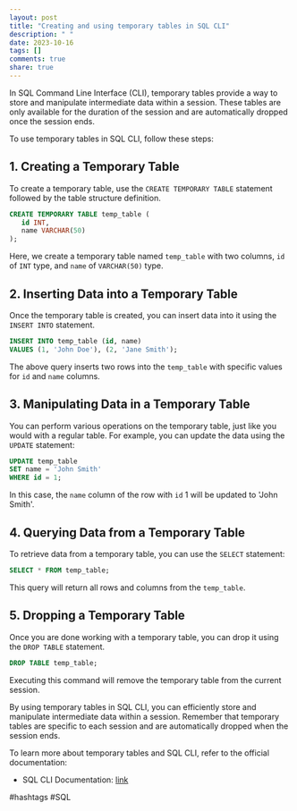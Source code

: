 ```yaml
---
layout: post
title: "Creating and using temporary tables in SQL CLI"
description: " "
date: 2023-10-16
tags: []
comments: true
share: true
---
```


In SQL Command Line Interface (CLI), temporary tables provide a way to store and manipulate intermediate data within a session. These tables are only available for the duration of the session and are automatically dropped once the session ends.

To use temporary tables in SQL CLI, follow these steps:

## 1. Creating a Temporary Table

To create a temporary table, use the `CREATE TEMPORARY TABLE` statement followed by the table structure definition.

```sql
CREATE TEMPORARY TABLE temp_table (
   id INT,
   name VARCHAR(50)
);
```

Here, we create a temporary table named `temp_table` with two columns, `id` of `INT` type, and `name` of `VARCHAR(50)` type.

## 2. Inserting Data into a Temporary Table

Once the temporary table is created, you can insert data into it using the `INSERT INTO` statement.

```sql
INSERT INTO temp_table (id, name)
VALUES (1, 'John Doe'), (2, 'Jane Smith');
```

The above query inserts two rows into the `temp_table` with specific values for `id` and `name` columns.

## 3. Manipulating Data in a Temporary Table

You can perform various operations on the temporary table, just like you would with a regular table. For example, you can update the data using the `UPDATE` statement:

```sql
UPDATE temp_table
SET name = 'John Smith'
WHERE id = 1;
```

In this case, the `name` column of the row with `id` 1 will be updated to 'John Smith'.

## 4. Querying Data from a Temporary Table

To retrieve data from a temporary table, you can use the `SELECT` statement:

```sql
SELECT * FROM temp_table;
```

This query will return all rows and columns from the `temp_table`.

## 5. Dropping a Temporary Table

Once you are done working with a temporary table, you can drop it using the `DROP TABLE` statement.

```sql
DROP TABLE temp_table;
```

Executing this command will remove the temporary table from the current session.

By using temporary tables in SQL CLI, you can efficiently store and manipulate intermediate data within a session. Remember that temporary tables are specific to each session and are automatically dropped when the session ends.

To learn more about temporary tables and SQL CLI, refer to the official documentation:

- SQL CLI Documentation: [link](https://docs.oracle.com/en/database/oracle/oracle-database/22/sqlqr/index.html)

#hashtags #SQL